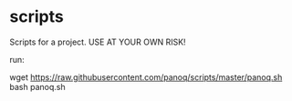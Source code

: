 # scripts
Scripts for a project. USE AT YOUR OWN RISK!

run:

wget https://raw.githubusercontent.com/panoq/scripts/master/panoq.sh
bash panoq.sh
